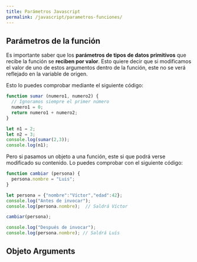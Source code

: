 ```yaml
---
title: Parámetros Javascript
permalink: /javascript/parametros-funciones/
---
```


## Parámetros de la función

Es importante saber que los **parámetros de tipos de datos primitivos** que recibe la función se **reciben por valor**. Esto quiere decir que si modificamos el valor de uno de estos argumentos dentro de la función, este no se verá reflejado en la variable de origen.

Esto lo puedes comprobar mediante el siguiente código:

~~~javascript
function sumar (numero1, numero2) {
  // Ignoramos siempre el primer número
  numero1 = 0;
  return numero1 + numero2;
}

let n1 = 2;
let n2 = 3;
console.log(sumar(2,3));
console.log(n1);
~~~

Pero si pasamos un objeto a una función, este si que podrá verse modificado su contenido. Lo puedes comprobar con el siguiente código:

~~~javascript
function cambiar (persona) {
  persona.nombre = "Luis";
}

let persona = {"nombre":"Víctor","edad":42};
console.log("Antes de invocar");
console.log(persona.nombre);  // Saldrá Víctor

cambiar(persona);

console.log("Después de invocar");
console.log(persona.nombre); // Saldrá Luís
~~~

## Objeto Arguments




[Javascript]: {{site.url}}/javascript
